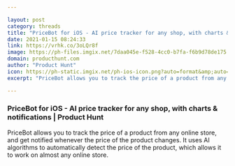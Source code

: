 ```yaml
---

layout: post
category: threads
title: "PriceBot for iOS - AI price tracker for any shop, with charts &amp; notifications"
date: 2021-01-15 08:24:33
link: https://vrhk.co/3oLQr8f
image: https://ph-files.imgix.net/7daa045e-f528-4cc0-b7fa-f6b9d78de175.png?auto=format&fit=crop&frame=1&h=512&w=1024
domain: producthunt.com
author: "Product Hunt"
icon: https://ph-static.imgix.net/ph-ios-icon.png?auto=format&amp;auto=compress
excerpt: "PriceBot allows you to track the price of a product from any online store, and get notified whenever the price of the product changes. It uses AI algorithms to automatically detect the price of the product, which allows it to work on almost any online store."

---
```


### PriceBot for iOS - AI price tracker for any shop, with charts &amp; notifications | Product Hunt

PriceBot allows you to track the price of a product from any online store, and get notified whenever the price of the product changes. It uses AI algorithms to automatically detect the price of the product, which allows it to work on almost any online store.